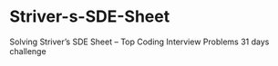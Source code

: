 # Striver-s-SDE-Sheet
Solving Striver’s SDE Sheet – Top Coding Interview Problems 31 days challenge
